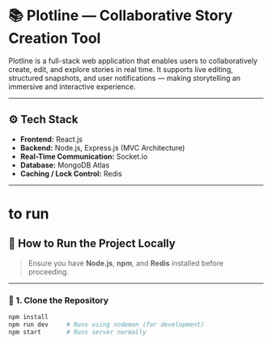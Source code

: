 # 📚 Plotline — Collaborative Story Creation Tool

Plotline is a full-stack web application that enables users to collaboratively create, edit, and explore stories in real time. It supports live editing, structured snapshots, and user notifications — making storytelling an immersive and interactive experience.

---

## ⚙️ Tech Stack

- **Frontend:** React.js
- **Backend:** Node.js, Express.js (MVC Architecture)
- **Real-Time Communication:** Socket.io
- **Database:** MongoDB Atlas
- **Caching / Lock Control:** Redis

---

# to run
## 🚀 How to Run the Project Locally

> Ensure you have **Node.js**, **npm**, and **Redis** installed before proceeding.

---

### 🔧 1. Clone the Repository

```bash
npm install
npm run dev     # Runs using nodemon (for development)
npm start       # Runs server normally